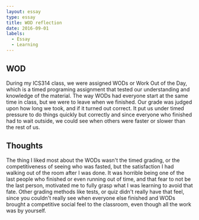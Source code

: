 ```yaml
---
layout: essay
type: essay
title: WOD reflection
date: 2016-09-01
labels:
  - Essay
  - Learning
---
```

<h2>WOD</h2>

During my ICS314 class, we were assigned WODs or Work Out of the Day, which is a timed programing assignment that tested our understanding and knowledge of the material.  The way WODs had everyone start at the same time in class, but we were to leave when we finished.  Our grade was judged upon how long we took, and if it turned out correct.  It put us under timed pressure to do things quickly but correctly and since everyone who finished had to wait outside, we could see when others were faster or slower than the rest of us.

<h2>Thoughts</h2>

The thing I liked most about the WODs wasn't the timed grading, or the competitiveness of seeing who was fasted, but the satisfaction I had walking out of the room after I was done. It was horrible being one of the last people who finished or even running out of time, and that fear to not be the last person, motivated me to fully grasp what I was learning to avoid that fate.  Other grading methods like tests, or quiz didn't really have that feel, since you couldn't really see when everyone else finished and WODs brought a competitive social feel to the classroom, even though all the work was by yourself.
